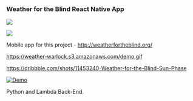### Weather for the Blind React Native App

![](http://weatherfortheblind.org/wp-content/uploads/2014/09/warlock.jpg)

![](https://im.ezgif.com/tmp/ezgif-1-42ca059deeb6.gif)

Mobile app for this project - http://weatherfortheblind.org/

https://weather-warlock.s3.amazonaws.com/demo.gif

https://dribbble.com/shots/11453240-Weather-for-the-Blind-Sun-Phase


[![Demo](https://weather-warlock.s3.amazonaws.com/demo.gif)](https://dribbble.com/shots/11453240-Weather-for-the-Blind-Sun-Phase)

Python and Lambda Back-End.
